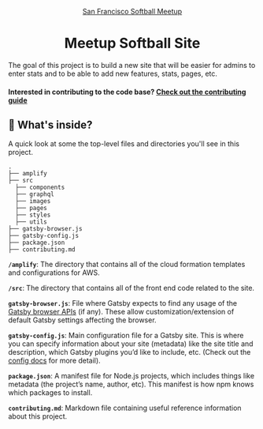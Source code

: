 <p align="center">
  <a href="https://www.meetup.com/San-Francisco-Softball-Players/">
    San Francisco Softball Meetup
  </a>
</p>
<h1 align="center">
  Meetup Softball Site
</h1>

The goal of this project is to build a new
site that will be easier for admins to enter stats and to be able to add new features, stats, pages, etc.

#### Interested in contributing to the code base? [Check out the contributing guide](contributing.md)

## 🧐 What's inside?

A quick look at some the top-level files and directories you'll see in this project.

    .
    ├── amplify
    ├── src
      ├── components
      ├── graphql
      ├── images
      ├── pages
      ├── styles
      ├── utils
    ├── gatsby-browser.js
    ├── gatsby-config.js
    ├── package.json
    ├── contributing.md

**`/amplify`**: The directory that contains all of the cloud formation templates and configurations for AWS.

**`/src`**: The directory that contains all of the front end code related to the site.

**`gatsby-browser.js`**: File where Gatsby expects to find any usage of the [Gatsby browser APIs](https://next.gatsbyjs.org/docs/browser-apis/) (if any). These allow customization/extension of default Gatsby settings affecting the browser.

**`gatsby-config.js`**: Main configuration file for a Gatsby site. This is where you can specify information about your site (metadata) like the site title and description, which Gatsby plugins you’d like to include, etc. (Check out the [config docs](https://next.gatsbyjs.org/docs/gatsby-config/) for more detail).

**`package.json`**: A manifest file for Node.js projects, which includes things like metadata (the project’s name, author, etc). This manifest is how npm knows which packages to install.

**`contributing.md`**: Markdown file containing useful reference information about this project.
